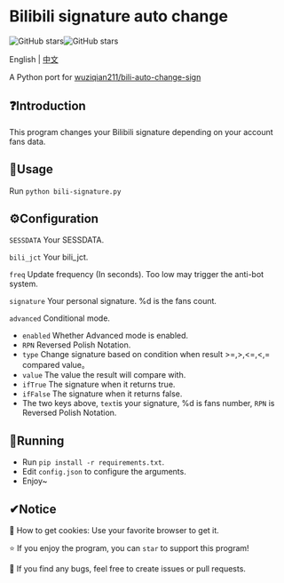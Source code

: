 # Bilibili signature auto change

![GitHub stars](https://img.shields.io/github/stars/ThebestkillerTBK/bili-signature?style=flat)![GitHub stars](https://img.shields.io/github/forks/ThebestkillerTBK/bili-signature?style=flat)

English | [中文](README-zh.md)

A Python port for [wuziqian211/bili-auto-change-sign](https://github.com/wuziqian211/bili-auto-change-sign)

## ❓Introduction

This program changes your Bilibili signature depending on your account fans data.

## 🚀Usage

Run ``python bili-signature.py``

## ⚙Configuration

``SESSDATA`` Your SESSDATA.

``bili_jct`` Your bili_jct.

``freq`` Update frequency (In seconds). Too low may trigger the anti-bot system.

``signature`` Your personal signature. %d is the fans count.

``advanced`` Conditional mode.

* ``enabled`` Whether Advanced mode is enabled.
* ``RPN`` Reversed Polish Notation.
* ``type`` Change signature based on condition when result >=,>,<=,<,= compared value。
* ``value`` The value the result will compare with.
* ``ifTrue`` The signature when it returns true.
* ``ifFalse`` The signature when it returns false.
* The two keys above, ``text``is your signature, %d is fans number, ``RPN`` is Reversed Polish Notation.

## 🚗Running

* Run ``pip install -r requirements.txt``.
* Edit ``config.json`` to configure the arguments.
* Enjoy~

## ✔Notice

🍪 How to get cookies: Use your favorite browser to get it.

⭐ If you enjoy the program, you can  ``star`` to support this program!

🐛 If you find any bugs, feel free to create issues or pull requests.
